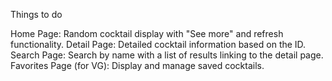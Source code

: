Things to do

Home Page: Random cocktail display with "See more" and refresh functionality.
Detail Page: Detailed cocktail information based on the ID.
Search Page: Search by name with a list of results linking to the detail page.
Favorites Page (for VG): Display and manage saved cocktails.
